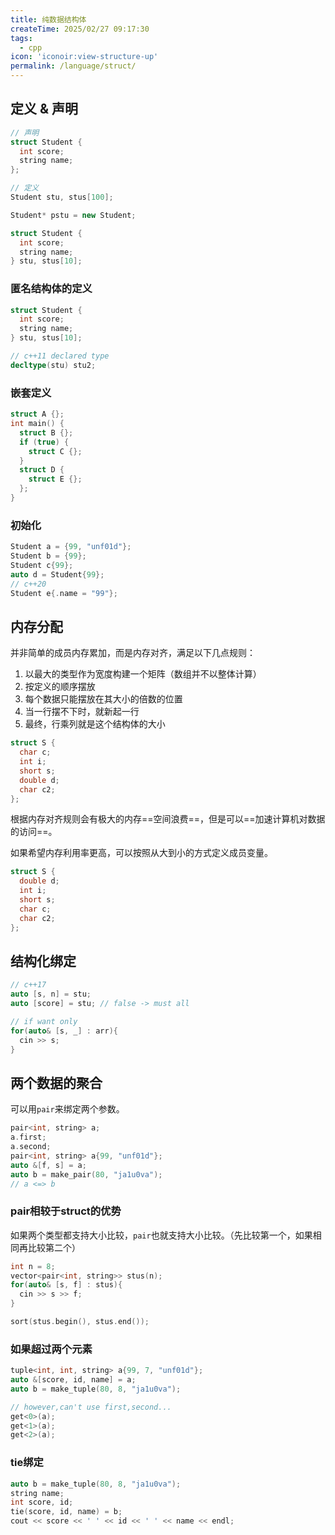 ```yaml
---
title: 纯数据结构体
createTime: 2025/02/27 09:17:30
tags: 
  - cpp
icon: 'iconoir:view-structure-up'
permalink: /language/struct/
---
```



## 定义 & 声明

```cpp
// 声明
struct Student {
  int score;
  string name;
};

// 定义
Student stu, stus[100];

Student* pstu = new Student;

struct Student {
  int score;
  string name;
} stu, stus[10];
```


### 匿名结构体的定义

```cpp
struct Student {
  int score;
  string name;
} stu, stus[10];

// c++11 declared type
decltype(stu) stu2;
```

### 嵌套定义

```cpp
struct A {};
int main() {
  struct B {};
  if (true) {
    struct C {};
  }
  struct D {
    struct E {};
  };
}
```

### 初始化

```cpp
Student a = {99, "unf01d"};
Student b = {99};
Student c{99};
auto d = Student{99};
// c++20
Student e{.name = "99"};
```


## 内存分配

并非简单的成员内存累加，而是内存对齐，满足以下几点规则：
1. 以最大的类型作为宽度构建一个矩阵（数组并不以整体计算）
2. 按定义的顺序摆放
3. 每个数据只能摆放在其大小的倍数的位置
4. 当一行摆不下时，就新起一行
5. 最终，行乘列就是这个结构体的大小

```cpp
struct S {
  char c;
  int i;
  short s;
  double d;
  char c2;
};
```

根据内存对齐规则会有极大的内存==空间浪费==，但是可以==加速计算机对数据的访问==。

如果希望内存利用率更高，可以按照从大到小的方式定义成员变量。

```cpp
struct S {
  double d;
  int i;
  short s;
  char c;
  char c2;
};
```

## 结构化绑定

```cpp
// c++17
auto [s, n] = stu;
auto [score] = stu; // false -> must all

// if want only
for(auto& [s, _] : arr){
  cin >> s;
} 
```

## 两个数据的聚合

可以用`pair`来绑定两个参数。

```cpp
pair<int, string> a;
a.first;
a.second;
pair<int, string> a{99, "unf01d"};
auto &[f, s] = a;
auto b = make_pair(80, "ja1u0va");
// a <=> b
```

### pair相较于struct的优势

如果两个类型都支持大小比较，`pair`也就支持大小比较。（先比较第一个，如果相同再比较第二个）

```cpp
int n = 8;
vector<pair<int, string>> stus(n);
for(auto& [s, f] : stus){
  cin >> s >> f;
}

sort(stus.begin(), stus.end());
```

### 如果超过两个元素

```cpp
tuple<int, int, string> a{99, 7, "unf01d"};
auto &[score, id, name] = a;
auto b = make_tuple(80, 8, "ja1u0va");

// however,can't use first,second...
get<0>(a);
get<1>(a);
get<2>(a);
```

### tie绑定

```cpp
auto b = make_tuple(80, 8, "ja1u0va");
string name;
int score, id;
tie(score, id, name) = b;
cout << score << ' ' << id << ' ' << name << endl;
```
